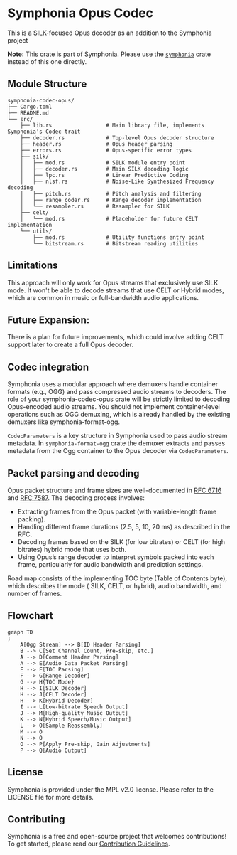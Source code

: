 # Symphonia Opus Codec

This is a SILK-focused Opus decoder as an addition to the Symphonia project

**Note:** This crate is part of Symphonia. Please use the [`symphonia`](https://crates.io/crates/symphonia) crate
instead of this one directly.

## Module Structure

```
symphonia-codec-opus/
├── Cargo.toml
├── README.md
└── src/
    ├── lib.rs                 # Main library file, implements Symphonia's Codec trait
    ├── decoder.rs             # Top-level Opus decoder structure
    ├── header.rs              # Opus header parsing
    ├── errors.rs              # Opus-specific error types
    ├── silk/
    │   ├── mod.rs             # SILK module entry point
    │   ├── decoder.rs         # Main SILK decoding logic
    │   ├── lpc.rs             # Linear Predictive Coding
    │   ├── nlsf.rs            # Noise-Like Synthesized Frequency decoding
    │   ├── pitch.rs           # Pitch analysis and filtering
    │   ├── range_coder.rs     # Range decoder implementation
    │   └── resampler.rs       # Resampler for SILK
    ├── celt/
    │   └── mod.rs             # Placeholder for future CELT implementation
    └── utils/
        ├── mod.rs             # Utility functions entry point
        └── bitstream.rs       # Bitstream reading utilities
```

## Limitations

This approach will only work for Opus streams that exclusively use SILK mode. It won't be able to decode streams that
use CELT or Hybrid modes, which are common in music or full-bandwidth audio applications.

## Future Expansion:

There is a plan for future improvements, which could involve adding CELT support later to create a full Opus decoder.

## Codec integration

Symphonia uses a modular approach where demuxers handle container formats (e.g., OGG) and pass compressed audio streams
to decoders. The role of your symphonia-codec-opus crate will be strictly limited to decoding Opus-encoded audio
streams. You should not implement container-level operations such as OGG demuxing, which is already handled by the
existing demuxers like symphonia-format-ogg.

`CodecParameters` is a key structure in Symphonia used to pass audio stream metadata. In `symphonia-format-ogg` crate
the demuxer extracts and passes metadata from the Ogg container to the Opus decoder via `CodecParameters`.

## Packet parsing and decoding

Opus packet structure and frame sizes are well-documented in [RFC 6716](https://datatracker.ietf.org/doc/html/rfc6716)
and [RFC 7587](https://datatracker.ietf.org/doc/html/rfc7845).
The decoding process involves:

* Extracting frames from the Opus packet (with variable-length frame packing).
* Handling different frame durations (2.5, 5, 10, 20 ms) as described in the RFC.
* Decoding frames based on the SILK (for low bitrates) or CELT (for high bitrates) hybrid mode that uses both.
* Using Opus’s range decoder to interpret symbols packed into each frame, particularly for audio bandwidth and
  prediction settings.

Road map consists of the implementing TOC byte (Table of Contents byte), which describes the mode (
SILK, CELT, or hybrid), audio bandwidth, and number of frames.



## Flowchart

```mermaid 
graph TD
;
    A[Ogg Stream] --> B[ID Header Parsing]
    B --> C[Set Channel Count, Pre-skip, etc.]
    A --> D[Comment Header Parsing]
    A --> E[Audio Data Packet Parsing]
    E --> F[TOC Parsing]
    F --> G[Range Decoder]
    G --> H{TOC Mode}
    H --> I[SILK Decoder]
    H --> J[CELT Decoder]
    H --> K[Hybrid Decoder]
    I --> L[Low-bitrate Speech Output]
    J --> M[High-quality Music Output]
    K --> N[Hybrid Speech/Music Output]
    L --> O[Sample Reassembly]
    M --> O
    N --> O
    O --> P[Apply Pre-skip, Gain Adjustments]
    P --> Q[Audio Output]
```

## License

Symphonia is provided under the MPL v2.0 license. Please refer to the LICENSE file for more details.

## Contributing

Symphonia is a free and open-source project that welcomes contributions! To get started, please read
our [Contribution Guidelines](https://github.com/pdeljanov/Symphonia/tree/master/CONTRIBUTING.md).
